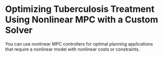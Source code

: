# **Optimizing Tuberculosis Treatment Using Nonlinear MPC with a Custom Solver**

You can use nonlinear MPC controllers for optimal planning applications that require a nonlinear model with nonlinear costs or constraints.
